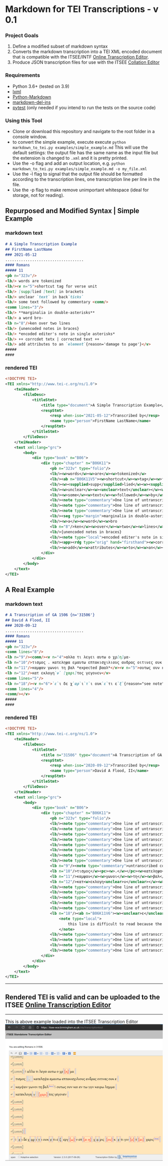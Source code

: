 # Markdown for TEI Transcriptions - v 0.1

### Project Goals
1. Define a modified subset of markdown syntax
2. Converts the markdown transcription into a TEI XML encoded document that is compatible with the ITSEE/INTF [Online Transcription Editor](https://itsee-wce.birmingham.ac.uk/ote/transcriptiontool).
3. Produce JSON transcription files for use with the ITSEE [Collation Editor](https://github.com/itsee-birmingham/standalone_collation_editor)

### Requirements
- Python 3.6+ (tested on 3.9)
- [lxml](https://pypi.org/project/lxml/) 
- [Python-Markdown](https://pypi.org/project/Markdown/)
- [markdown-del-ins](https://pypi.org/project/markdown-del-ins/)
- [pytest](https://pypi.org/project/pytest/) (only needed if you intend to run the tests on the source code) 

### Using this Tool
- Clone or download this repository and navigate to the root folder in a console window.
- to convert the simple example, execute execute `python markdown_to_tei.py examples/simple_example.md`
This will use the default settings: the output file has the same name as the input file but the extension is changed to `.xml` and it is pretty printed.
- Use the -o flag and add an output location, e.g. `python markdown_to_tei.py examples/simple_example.md -o my_file.xml`
- Use the -l flag to signal that the output file should be formatted according to the transcription lines, one transcription line per line in the file.
- Use the -p flag to make remove unimportant whitespace (ideal for storage, not for reading).

## Repurposed and Modified Syntax | Simple Example
### markdown text
```markdown
# A Simple Transcription Example
## FirstName LastName
### 2021-05-12
...................................
#### Romans
##### 11
<pb n="323v"/>
<lb/> words are tokenized
<lb/><v n="5">shortcut tag for verse unit
<lb/> [supp]lied [text] in brackets
<lb/> unclear `text` in back`ticks`
<lb/> some text followed by commentary <comm/>
<comm lines="3"/>
<lb/> **marginalia in double-asterisks**
<lb/> a word bro-
<lb n="8"/>ken over two lines
<lb/> {unencoded notes in braces}
<lb/> *encoded editer's note in single asterisks*
<lb/> ++ corrcdet tetx | corrected text ++
<lb/> add attributes to an `element`{reason='damage to page'}</v>
#####
####
```
### rendered TEI
```xml
<!DOCTYPE TEI>
<TEI xmlns="http://www.tei-c.org/ns/1.0">
    <teiHeader>
        <fileDesc>
            <titleStmt>
                <title type="document">A Simple Transcription Example</title>
                <respStmt>
                    <resp when-iso="2021-05-12">Transcribed by</resp>
                    <name type="person">FirstName LastName</name>
                </respStmt>
            </titleStmt>
        </fileDesc>
    </teiHeader>
    <text xml:lang="grc">
        <body>
            <div type="book" n="B06">
                <div type="chapter" n="B06K11">
                    <pb n="323v" type="folio"/>
                    <lb/><w>words</w><w>are</w><w>tokenized</w>
                    <lb/><ab n="B06K11V5"><w>shortcut</w><w>tag</w><w>for</w><w>verse</w><w>unit</w>
                    <lb/><w><supplied>supp</supplied>lied</w><w><supplied>text</supplied></w><w>in</w><w>brackets</w>
                    <lb/><w>unclear</w><w><unclear>text</unclear></w><w>in</w><w>back<unclear>ticks</unclear></w>
                    <lb/><w>some</w><w>text</w><w>followed</w><w>by</w><w>commentary</w><note type="commentary">untranscribed commentary text</note>
                    <lb/><note type="commentary">One line of untranscribed commentary text</note>
                    <lb/><note type="commentary">One line of untranscribed commentary text</note>
                    <lb/><note type="commentary">One line of untranscribed commentary text</note>
                    <lb/><seg type="margin">marginalia in double-asterisks</seg>
                    <lb/><w>a</w><w>word</w><w>bro
                    <lb n="8"/>ken</w><w>over</w><w>two</w><w>lines</w>
                    <lb/>{unencoded notes in braces}
                    <lb/><note type="local">encoded editer's note in single asterisks</note>
                    <lb/><app><rdg type="orig" hand="firsthand"><w>corrcdet</w><w>tetx</w></rdg><rdg type="corr" hand="corrector"><w>corrected</w><w>text</w></rdg></app>
                    <lb/><w>add</w><w>attributes</w><w>to</w><w>an</w><w><unclear reason="damage to page">element</unclear></w></ab>
                </div>
            </div>
        </body>
    </text>
</TEI>
```

## A Real Example
### markdown text
```markdown
# A Transcription of GA 1506 {n='31506'} 
## David A Flood, II
### 2020-09-12
...................................
#### Romans
##### 11
<pb n="323v"/>
<comm lines="8"/>
<lb n="9"/><comm/><v n="4">αλλα τι λεγει αυτω ο χρ[η]μα-
<lb n="10"/>τισμος . κατεληψα εμαυτω επτακισχιλιους ανδρας οιτινες ουκ ε-
<lb n="11"/>καμψαν γωνοι τη βαλ *expected βααλ*</v><v n="5">ουτως ουν και εν τω ν̣υ̣ν καιρω λημμα 
<lb n="12"/>κατ εκλογη`ν` [χαρι]τος γεγονεν</v>
<comm lines="5"/>
<lb n="18"/><v n="6">`ε`ι δε χ`αρ`ι`τ`ι ουκ`ε`τι ε`ξ`{reason="see note"} εργ[ω]ν επ[ει] [η] χ`α`ρις [ου]κ `ε`τι γιν[ε]τ[αι] χαρις *this line is difficult to read because the reverse-side commentary is more visible than the front-facing lemma*
<comm lines="4"/>
<comm/></v>
#####
####
```

### rendered TEI
```xml
<!DOCTYPE TEI>
<TEI xmlns="http://www.tei-c.org/ns/1.0">
    <teiHeader>
        <fileDesc>
            <titleStmt>
                <title n="31506" type="document">A Transcription of GA 1506</title>
                <respStmt>
                    <resp when-iso="2020-09-12">Transcribed by</resp>
                    <name type="person">David A Flood, II</name>
                </respStmt>
            </titleStmt>
        </fileDesc>
    </teiHeader>
    <text xml:lang="grc">
        <body>
            <div type="book" n="B06">
                <div type="chapter" n="B06K11">
                    <pb n="323v" type="folio"/>
                    <lb/><note type="commentary">One line of untranscribed commentary text</note>
                    <lb/><note type="commentary">One line of untranscribed commentary text</note>
                    <lb/><note type="commentary">One line of untranscribed commentary text</note>
                    <lb/><note type="commentary">One line of untranscribed commentary text</note>
                    <lb/><note type="commentary">One line of untranscribed commentary text</note>
                    <lb/><note type="commentary">One line of untranscribed commentary text</note>
                    <lb/><note type="commentary">One line of untranscribed commentary text</note>
                    <lb/><note type="commentary">One line of untranscribed commentary text</note>
                    <lb n="9"/><note type="commentary">untranscribed commentary text</note><ab n="B06K11V4"><w>αλλα</w><w>τι</w><w>λεγει</w><w>αυτω</w><w>ο</w><w>χρ<supplied>η</supplied>μα
                    <lb n="10"/>τισμος</w><pc><w>.</w></pc><w>κατεληψα</w><w>εμαυτω</w><w>επτακισχιλιους</w><w>ανδρας</w><w>οιτινες</w><w>ουκ</w><w>ε
                    <lb n="11"/>καμψαν</w><w>γωνοι</w><w>τη</w><w>βαλ</w><note type="local">expected βααλ</note></ab><ab n="B06K11V5"><w>ουτως</w><w>ουν</w><w>και</w><w>εν</w><w>τω</w><w>ν̣υ̣ν</w><w>καιρω</w><w>λημμα</w>
                    <lb n="12"/>κατ<w>εκλογη<unclear>ν</unclear></w><w><supplied>χαρι</supplied>τος</w><w>γεγονεν</w></ab>
                    <lb/><note type="commentary">One line of untranscribed commentary text</note>
                    <lb/><note type="commentary">One line of untranscribed commentary text</note>
                    <lb/><note type="commentary">One line of untranscribed commentary text</note>
                    <lb/><note type="commentary">One line of untranscribed commentary text</note>
                    <lb/><note type="commentary">One line of untranscribed commentary text</note>
                    <lb n="18"/><ab n="B06K11V6"><w><unclear>ε</unclear>ι</w><w>δε</w><w>χ<unclear>αρ</unclear>ι<unclear>τ</unclear>ι</w><w>ουκ<unclear>ε</unclear>τι</w><w>ε<unclear reason="see note">ξ</unclear></w><w>εργ<supplied>ω</supplied>ν</w><w>επ<supplied>ει</supplied></w><w><supplied>η</supplied></w><w>χ<unclear>α</unclear>ρις</w><w><supplied>ου</supplied>κ</w><w><unclear>ε</unclear>τι</w><w>γιν<supplied>ε</supplied>τ<supplied>αι</supplied></w><w>χαρις</w>
                        <note type="local">
                            this line is difficult to read because the reverse-side commentary is more visible than the front-facing lemma
                        </note>
                    <lb/><note type="commentary">One line of untranscribed commentary text</note>
                    <lb/><note type="commentary">One line of untranscribed commentary text</note>
                    <lb/><note type="commentary">One line of untranscribed commentary text</note>
                    <lb/><note type="commentary">One line of untranscribed commentary text</note><note type="commentary">untranscribed commentary text</note></ab>
                </div>
            </div>
        </body>
    </text>
</TEI>
```
________________
## Rendered TEI is valid and can be uploaded to the ITSEE [Online Transcription Editor](https://itsee-wce.birmingham.ac.uk/ote/transcriptiontool)
______
This is above example loaded into the ITSEE Transcription Editor
![itsee online transcription editor screenshot](images/example_file_in_itsee_ote.png)
